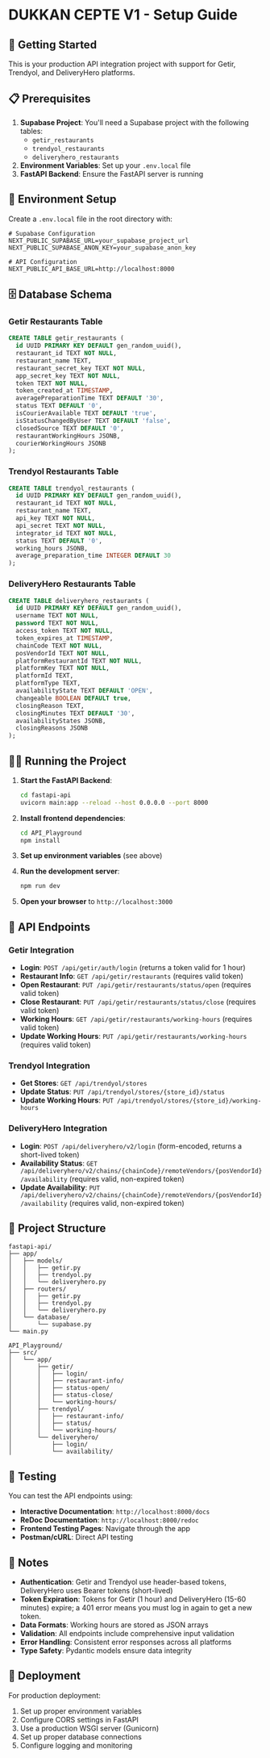 # DUKKAN CEPTE V1 - Setup Guide

## 🚀 Getting Started

This is your production API integration project with support for Getir, Trendyol, and DeliveryHero platforms.

## 📋 Prerequisites

1. **Supabase Project**: You'll need a Supabase project with the following tables:
   - `getir_restaurants`
   - `trendyol_restaurants` 
   - `deliveryhero_restaurants`
2. **Environment Variables**: Set up your `.env.local` file
3. **FastAPI Backend**: Ensure the FastAPI server is running

## 🔧 Environment Setup

Create a `.env.local` file in the root directory with:

```env
# Supabase Configuration
NEXT_PUBLIC_SUPABASE_URL=your_supabase_project_url
NEXT_PUBLIC_SUPABASE_ANON_KEY=your_supabase_anon_key

# API Configuration
NEXT_PUBLIC_API_BASE_URL=http://localhost:8000
```

## 🗄️ Database Schema

### Getir Restaurants Table
```sql
CREATE TABLE getir_restaurants (
  id UUID PRIMARY KEY DEFAULT gen_random_uuid(),
  restaurant_id TEXT NOT NULL,
  restaurant_name TEXT,
  restaurant_secret_key TEXT NOT NULL,
  app_secret_key TEXT NOT NULL,
  token TEXT NOT NULL,
  token_created_at TIMESTAMP,
  averagePreparationTime TEXT DEFAULT '30',
  status TEXT DEFAULT '0',
  isCourierAvailable TEXT DEFAULT 'true',
  isStatusChangedByUser TEXT DEFAULT 'false',
  closedSource TEXT DEFAULT '0',
  restaurantWorkingHours JSONB,
  courierWorkingHours JSONB
);
```

### Trendyol Restaurants Table
```sql
CREATE TABLE trendyol_restaurants (
  id UUID PRIMARY KEY DEFAULT gen_random_uuid(),
  restaurant_id TEXT NOT NULL,
  restaurant_name TEXT,
  api_key TEXT NOT NULL,
  api_secret TEXT NOT NULL,
  integrator_id TEXT NOT NULL,
  status TEXT DEFAULT '0',
  working_hours JSONB,
  average_preparation_time INTEGER DEFAULT 30
);
```

### DeliveryHero Restaurants Table
```sql
CREATE TABLE deliveryhero_restaurants (
  id UUID PRIMARY KEY DEFAULT gen_random_uuid(),
  username TEXT NOT NULL,
  password TEXT NOT NULL,
  access_token TEXT NOT NULL,
  token_expires_at TIMESTAMP,
  chainCode TEXT NOT NULL,
  posVendorId TEXT NOT NULL,
  platformRestaurantId TEXT NOT NULL,
  platformKey TEXT NOT NULL,
  platformId TEXT,
  platformType TEXT,
  availabilityState TEXT DEFAULT 'OPEN',
  changeable BOOLEAN DEFAULT true,
  closingReason TEXT,
  closingMinutes TEXT DEFAULT '30',
  availabilityStates JSONB,
  closingReasons JSONB
);
```

## 🏃‍♂️ Running the Project

1. **Start the FastAPI Backend**:
   ```bash
   cd fastapi-api
   uvicorn main:app --reload --host 0.0.0.0 --port 8000
   ```

2. **Install frontend dependencies**:
   ```bash
   cd API_Playground
   npm install
   ```

3. **Set up environment variables** (see above)

4. **Run the development server**:
   ```bash
   npm run dev
   ```

5. **Open your browser** to `http://localhost:3000`

## 📡 API Endpoints

### Getir Integration
- **Login**: `POST /api/getir/auth/login` (returns a token valid for 1 hour)
- **Restaurant Info**: `GET /api/getir/restaurants` (requires valid token)
- **Open Restaurant**: `PUT /api/getir/restaurants/status/open` (requires valid token)
- **Close Restaurant**: `PUT /api/getir/restaurants/status/close` (requires valid token)
- **Working Hours**: `GET /api/getir/restaurants/working-hours` (requires valid token)
- **Update Working Hours**: `PUT /api/getir/restaurants/working-hours` (requires valid token)

### Trendyol Integration
- **Get Stores**: `GET /api/trendyol/stores`
- **Update Status**: `PUT /api/trendyol/stores/{store_id}/status`
- **Update Working Hours**: `PUT /api/trendyol/stores/{store_id}/working-hours`

### DeliveryHero Integration
- **Login**: `POST /api/deliveryhero/v2/login` (form-encoded, returns a short-lived token)
- **Availability Status**: `GET /api/deliveryhero/v2/chains/{chainCode}/remoteVendors/{posVendorId}/availability` (requires valid, non-expired token)
- **Update Availability**: `PUT /api/deliveryhero/v2/chains/{chainCode}/remoteVendors/{posVendorId}/availability` (requires valid, non-expired token)

## 🔗 Project Structure

```
fastapi-api/
├── app/
│   ├── models/
│   │   ├── getir.py
│   │   ├── trendyol.py
│   │   └── deliveryhero.py
│   ├── routers/
│   │   ├── getir.py
│   │   ├── trendyol.py
│   │   └── deliveryhero.py
│   └── database/
│       └── supabase.py
└── main.py

API_Playground/
├── src/
│   └── app/
│       ├── getir/
│       │   ├── login/
│       │   ├── restaurant-info/
│       │   ├── status-open/
│       │   ├── status-close/
│       │   └── working-hours/
│       ├── trendyol/
│       │   ├── restaurant-info/
│       │   ├── status/
│       │   └── working-hours/
│       └── deliveryhero/
│           ├── login/
│           └── availability/
```

## 🧪 Testing

You can test the API endpoints using:
- **Interactive Documentation**: `http://localhost:8000/docs`
- **ReDoc Documentation**: `http://localhost:8000/redoc`
- **Frontend Testing Pages**: Navigate through the app
- **Postman/cURL**: Direct API testing

## 📝 Notes

- **Authentication**: Getir and Trendyol use header-based tokens, DeliveryHero uses Bearer tokens (short-lived)
- **Token Expiration**: Tokens for Getir (1 hour) and DeliveryHero (15-60 minutes) expire; a 401 error means you must log in again to get a new token.
- **Data Formats**: Working hours are stored as JSON arrays
- **Validation**: All endpoints include comprehensive input validation
- **Error Handling**: Consistent error responses across all platforms
- **Type Safety**: Pydantic models ensure data integrity

## 🚀 Deployment

For production deployment:
1. Set up proper environment variables
2. Configure CORS settings in FastAPI
3. Use a production WSGI server (Gunicorn)
4. Set up proper database connections
5. Configure logging and monitoring 
